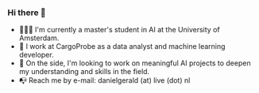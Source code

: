 ### Hi there 👋

- 👨🏼‍💻 I'm currently a master's student in AI at the University of Amsterdam.
- 🚢 I work at CargoProbe as a data analyst and machine learning developer. 
- 🔨 On the side, I'm looking to work on meaningful AI projects to deepen my understanding and skills in the field.
- 📭 Reach me by e-mail: danielgerald (at) live (dot) nl

